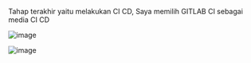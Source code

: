 Tahap terakhir yaitu melakukan CI CD, Saya memilih GITLAB CI sebagai media CI CD

![image](https://github.com/sinambela99/axiata-test/assets/80032508/bdc763c3-b258-4e24-900b-f9eb37e0b6dd)


![image](https://github.com/sinambela99/axiata-test/assets/80032508/9feb76f5-4e1a-441e-a869-d7c530ce9a4e)